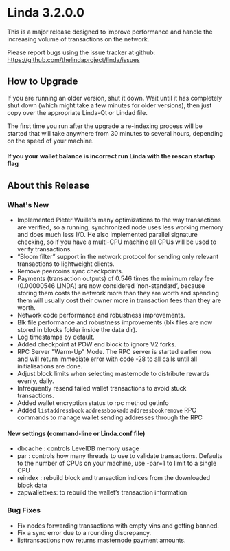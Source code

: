 # Linda 3.2.0.0

This is a major release designed to improve performance and handle the increasing volume of transactions on the network.

Please report bugs using the issue tracker at github: https://github.com/thelindaproject/linda/issues

## How to Upgrade
If you are running an older version, shut it down. Wait until it has completely shut down (which might take a few minutes for older versions), then just copy over the appropriate Linda-Qt or Lindad file.

The first time you run after the upgrade a re-indexing process will be started that will take anywhere from 30 minutes to several hours, depending on the speed of your machine.

#### If you your wallet balance is incorrect run Linda with the rescan startup flag

## About this Release

### What's New
- Implemented Pieter Wuille's many optimizations to the way transactions are verified, so a running, synchronized node uses less working memory and does much less I/O. He also implemented parallel signature checking, so if you have a multi-CPU machine all CPUs will be used to verify transactions. 
- “Bloom filter” support in the network protocol for sending only relevant transactions to lightweight clients.
- Remove peercoins sync checkpoints.
- Payments (transaction outputs) of 0.546 times the minimum relay fee (0.00000546 LINDA) are now considered ‘non-standard’, because storing them costs the network more than they are worth and spending them will usually cost their owner more in transaction fees than they are worth.
- Network code performance and robustness improvements.
- Blk file performance and robustness improvements (blk files are now stored in blocks folder inside the data dir).
- Log timestamps by default.
- Added checkpoint at POW end block to ignore V2 forks.
- RPC Server "Warm-Up" Mode. The RPC server is started earlier now and will return immediate error with code -28 to all calls until all initialisations are done.
- Adjust block limits when selecting masternode to distribute rewards evenly, daily.
- Infrequently resend failed wallet transactions to avoid stuck transactions.
- Added wallet encryption status to rpc method getinfo
- Added `listaddressbook` `addressbookadd` `addressbookremove` RPC commands to manage wallet sending addresses through the RPC

#### New settings (command-line or Linda.conf file)
- dbcache : controls LevelDB memory usage
- par : controls how many threads to use to validate transactions. Defaults to the number of CPUs on your machine, use -par=1 to limit to a single CPU
- reindex : rebuild block and transaction indices from the downloaded block data
- zapwallettxes: to rebuild the wallet’s transaction information

### Bug Fixes
- Fix nodes forwarding transactions with empty vins and getting banned.
- Fix a sync error due to a rounding discrepancy.
- listtransactions now returns masternode payment amounts.